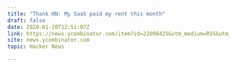 ```yaml
---
title: "Thank HN: My SaaS paid my rent this month"
draft: false
date: 2020-01-20T12:51:07Z
link: https://news.ycombinator.com/item?id=22098425&utm_medium=RSS&utm_source=hune
site: news.ycombinator.com
topic: Hacker News  

---
```

